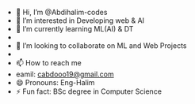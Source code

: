- 👋 Hi, I’m @Abdihalim-codes
- 👀 I’m interested in Developing web & AI
- 🌱 I’m currently learning ML(AI) & DT
- 
- 💞️ I’m looking to collaborate on ML and Web Projects
- 
- 📫 How to reach me
- eamil: cabdooo19@gmail.com
- 😄 Pronouns: Eng-Halim
- ⚡ Fun fact: BSc degree in Computer Science 

<!---
Abdihalim-codes/Abdihalim-codes is a ✨ special ✨ repository because its `README.md` (this file) appears on your GitHub profile.
You can click the Preview link to take a look at your changes.
--->
